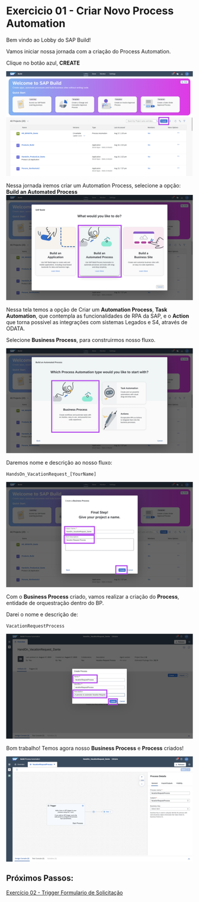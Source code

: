 # Exercicio 01 - Criar Novo Process Automation

Bem vindo ao Lobby do SAP Build!

Vamos iniciar nossa jornada com a criação do Process Automation.

Clique no botão azul, **CREATE**

![MDK](images/img1.png)

Nessa jornada iremos criar um Automation Process, selecione a opção:  **Build an Automated Process**
![MDK](images/img2.png)

Nessa tela temos a opção de Criar um __Automation Process__, __Task Automation__, que contempla as funcionalidades de RPA da SAP, e o __Action__ que torna possivel as integrações com sistemas Legados e S4, através de ODATA.

Selecione __Business Process__, para construirmos nosso fluxo.

![MDK](images/img3.png)

Daremos nome e descrição ao nosso fluxo:

```
HandsOn_VacationRequest_[YourName]
```
![MDK](images/img4.png)

Com o __Business Process__ criado, vamos realizar a criação do __Process__, entidade de orquestração dentro do BP.

Darei o nome e descrição de:
```
VacationRequestProcess
```
![MDK](images/img5.png)

Bom trabalho! Temos agora nosso __Business Process__ e __Process__ criados!

![MDK](images/img6.png)

## Próximos Passos:
[Exercício 02 - Trigger Formulario de Solicitação](exercises/ex2/README.md)